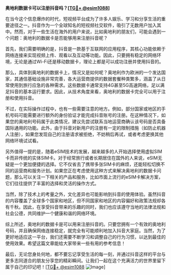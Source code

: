 **奥地利数据卡可以注册抖音吗？[[TG💪+ @esim1088](https://t.me/s/esim1088)]**

在当今这个信息爆炸的时代，短视频平台成为了许多人娱乐、学习和分享生活的重要途径之一。抖音作为一个全球知名的短视频社交软件，吸引了无数用户加入其中。然而，对于一些生活在海外的用户来说，比如奥地利的朋友们，可能会遇到一个问题：奥地利的数据卡是否能够用来注册抖音呢？

首先，我们需要明确的是，抖音是一款基于互联网的应用程序，其核心功能依赖于网络连接来实现视频上传、观看以及互动等功能。因此，只要拥有稳定的网络环境，无论是通过Wi-Fi还是移动数据卡，理论上都是可以成功注册并使用抖音的。

那么，具体到奥地利的数据卡上，情况又是如何呢？奥地利作为欧洲的一个发达国家，其通信基础设施非常完善，各大运营商提供的数据套餐种类繁多，涵盖了从日常使用到旅行应急的各种需求。这些数据卡通常支持4G甚至5G高速网络，足以满足抖音的基本运行要求。因此，从技术角度来看，奥地利的数据卡完全可以用于注册和使用抖音。

不过，在实际操作过程中，也有一些需要注意的地方。例如，部分国家或地区的手机号码可能需要进行额外的身份验证才能完成抖音账号的注册。在这种情况下，如果您的奥地利号码属于此类情况，建议先尝试联系当地运营商确认该号码是否具备国际通用的功能。此外，由于抖音对新用户的注册有一定的限制措施（如防止机器人注册），如果您发现自己的注册请求被拒绝，不妨稍后再试，或者考虑更换其他网络环境试试看。

另外值得一提的是，随着eSIM技术的发展，越来越多的人开始选择使用虚拟SIM卡而非传统的实体SIM卡。对于经常旅行或者长期居住在国外的人来说，eSIM无疑是一个更加便捷的选择。它不仅省去了携带多张SIM卡的麻烦，还能轻松切换不同的运营商和服务计划。如果您正在考虑使用这种方式来解决奥地利的数据卡问题，那么可以关注一下相关的产品和服务，比如市面上流行的eSIM卡解决方案，它们往往提供了丰富的选择和灵活的操作方式。

当然，除了技术上的考量之外，文化差异也可能影响到抖音的使用体验。虽然抖音的内容覆盖了全球多个国家和地区，但不同国家和地区的内容偏好和政策法规却各有千秋。因此，在享受抖音带来的乐趣的同时，我们也应该遵守当地的法律法规和社会公德，共同维护一个健康和谐的网络环境。

综上所述，奥地利的数据卡是可以用来注册抖音的。只要您拥有一个有效的奥地利号码，并且确保网络连接稳定，就完全有可能顺利地加入抖音大家庭。当然，为了更好地适应这一平台，我们还需要不断学习和调整自己的行为习惯，以达到最佳的使用效果。希望这篇文章能给大家带来一些有用的参考信息！

最后，无论您身处何地，都不要忘记享受生活的每一刻，并通过抖音这样的平台与更多志同道合的朋友分享您的精彩瞬间。让我们一起在这个充满活力的世界里留下属于自己的印记吧！[[TG💪+ @esim1088](https://t.me/s/esim1088) ![Image](https://i.postimg.cc/4NQfJmqS/Snipaste-2025-05-13-00-14-12.png)]
